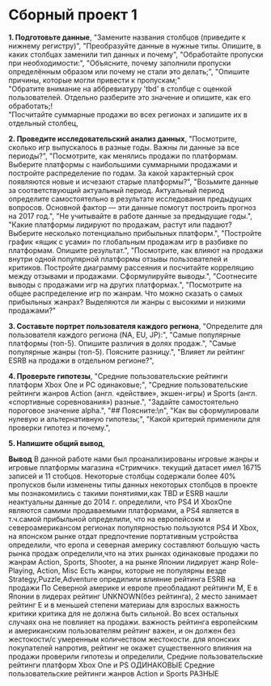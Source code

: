 # Сборный проект 1

 **1. Подготовьте данные**,
    "Замените названия столбцов (приведите к нижнему регистру)",
    "Преобразуйте данные в нужные типы. Опишите, в каких столбцах заменили тип данных и почему",
    "Обработайте пропуски при необходимости:",
    "Объясните, почему заполнили пропуски определённым образом или почему не стали это делать;",
    "Опишите причины, которые могли привести к пропускам;"    
"Обратите внимание на аббревиатуру 'tbd' в столбце с оценкой пользователей. Отдельно разберите это значение и опишите, как его обработать;!    
"Посчитайте суммарные продажи во всех регионах и запишите их в отдельный столбец,

**2. Проведите исследовательский анализ данных**,
    "Посмотрите, сколько игр выпускалось в разные годы. Важны ли данные за все периоды?"\,
    "Посмотрите, как менялись продажи по платформам. Выберите платформы с наибольшими суммарными продажами и постройте распределение по годам. За какой характерный срок появляются новые и исчезают старые платформы?",
    "Возьмите данные за соответствующий актуальный период. Актуальный период определите самостоятельно в результате исследования предыдущих вопросов. Основной фактор — эти данные помогут построить прогноз на 2017 год.",
    "Не учитывайте в работе данные за предыдущие годы.",
    "Какие платформы лидируют по продажам, растут или падают? Выберите несколько потенциально прибыльных платформ.",
    "Постройте график «ящик с усами» по глобальным продажам игр в разбивке по платформам. Опишите результат.",
    "Посмотрите, как влияют на продажи внутри одной популярной платформы отзывы пользователей и критиков. Постройте диаграмму рассеяния и посчитайте корреляцию между отзывами и продажами. Сформулируйте выводы.",
    "Соотнесите выводы с продажами игр на других платформах.",
    "Посмотрите на общее распределение игр по жанрам. Что можно сказать о самых прибыльных жанрах? Выделяются ли жанры с высокими и низкими продажами?" 
    
  **3. Составьте портрет пользователя каждого региона**,
    "Определите для пользователя каждого региона (NA, EU, JP):",
    "Самые популярные платформы (топ-5). Опишите различия в долях продаж.",
    "Самые популярные жанры (топ-5). Поясните разницу.",
    "Влияет ли рейтинг ESRB на продажи в отдельном регионе?", 
    
  **4. Проверьте гипотезы**,
    "Средние пользовательские рейтинги платформ Xbox One и PC одинаковые;",
    "Средние пользовательские рейтинги жанров Action (англ. «действие», экшен-игры) и Sports (англ. «спортивные соревнования») разные.",
    "Задайте самостоятельно пороговое значение alpha.",
    "## Поясните:\n",
    "Как вы сформулировали нулевую и альтернативную гипотезы;",
    "Какой критерий применили для проверки гипотез и почему.",
    
  **5. Напишите общий вывод**,

**Вывод**
В данной работе нами был проанализированы игровые жанры и игровые платформы магазина «Стримчик».
текущий датасет имел 16715 записей и 11 стобцов. Некоторые столбцы содержали более 40% пропусков
были изменены типы данных некоторых столбцов
в проекте мы познакомились с такими понятиями,как TBD и ESRB
нашли неактуальны данные до 2014 г.
определили, что PS4 И ХboxOne являются самими продаваемыми платформами, а PS4 является в т.ч.самой прибыльной
определили, что на европейсокм и североамерикансом регионах популярностью пользуются PS4 И Хbox, на японском рынке отдат предпочтение портативным устройства
определили, что еропа и северная америку составляют большую часть рынка продаж
определили,что на этих рынках одинаковые продажи по жанрам Action, Sports, Shooter, а на рынке Японии лидирует жанр Role-Playing, Action, Misc
Есть жанры, которые не популярны везде Strategy,Puzzle,Adventure
опредилили влияние рейтинга ESRB на продажи По Северной америке и европе преобладают рейтинги M, Е
в Японии в лидерах рейтинг UNKNOWN(без рейтинга), 2 место занимает рейтинг E и в меньшей степени материаы для взрослых важность критики критика для не должна быть сильной. Во всех остальных случаях она не повлияет на продажи. важность рейтинга европейским и американским пользователям рейтинг важен, и он должен без жестокости/с умеренным количеством жестокости. для японских покупателей напротив, рейтинг не окажет существенного влияния на продажи проверили гипотезы и определили, Средние пользовательские рейтинги платформ Xbox One и PS ОДИНАКОВЫЕ
Средние пользовательские рейтинги жанров Action и Sports РАЗНЫЕ
